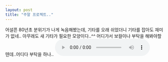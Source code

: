 ```yaml
---
layout: post
title: "주말 프로젝트.."
---
```


어설픈 80년초 분위기가 나게 녹음해봤는데, 기타를 오래 쉬었더니 기타를 잡아도 재미가 없네..
아무래도 새 기타가 필요한 모양이다..^^
어디가서 보컬이나 부탁을 해봐야할텐데..어디다 부탁을 하나..
<audio src="/assets/images/a8ebf95ef555c1ba764373c043b45256.mp3" controls preload></audio>



